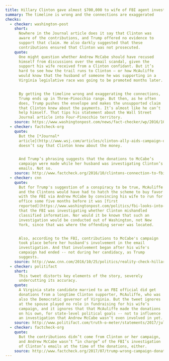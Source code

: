 ```yaml
---
title: Hillary Clinton gave almost $700,000 to wife of FBI agent investigating her
summary: The timeline is wrong and the connections are exaggerated
checks:
  - checker: washington-post
    short:
      Nowhere in the Journal article does it say that Clinton was
      aware of the contributions, and Trump offered no evidence to
      support that claim. He also darkly suggested that these
      contributions ensured that Clinton was not prosecuted.
    quote:
      One might question whether Andrew McCabe should have recused
      himself from discussions over the email scandal, given the
      support his wife received from a Clinton confidant. But it’s
      hard to see how the trail runs to Clinton — or how McAuliffe
      would know that the husband of someone he was supporting in a
      Virginia legislative race was going to be promoted months later.


      By getting the timeline wrong and exaggerating the connections,
      Trump ends up in Three-Pinocchio range. But then, as he often
      does, Trump pushes the envelope and makes the unsupported claim
      that Clinton knew about the payments. It’s almost like he can’t
      help himself. That tips his statement about the Wall Street
      Journal article into Four-Pinocchio territory.
    source: https://www.washingtonpost.com/news/fact-checker/wp/2016/10/25/trumps-mixed-up-version-of-the-latest-hillary-clinton-controversy/
  - checker: factcheck-org
    quote:
      But the [*Journal*
      article](http://www.wsj.com/articles/clinton-ally-aids-campaign-of-fbi-officials-wife-1477266114)
      doesn’t say that Clinton knew about the money.


      And Trump’s phrasing suggests that the donations to McCabe’s
      campaign were made while her husband was investigating Clinton’s
      emails. Not so.
    source: http://www.factcheck.org/2016/10/clintons-connection-to-fbi-official/
  - checker: cnn
    quote:
      But for Trump's suggestion of a conspiracy to be true, McAuliffe
      and the Clintons would have had to hatch the scheme to buy favor
      with the FBI via Andrew McCabe by convincing his wife to run for
      office some five months before it was [first
      reported](https://www.washingtonpost.com/politics/fbi-looks-into-security-of-clintons-private-e-mail-setup/2015/08/04/2bdd85ec-3aae-11e5-8e98-115a3cf7d7ae_story.html?postshare=2371438737933018)
      that the FBI was investigating whether Clinton mishandled
      classified information. Nor would it be known that such an
      investigation would be conducted out of Washington, not New
      York, since that was where the offending server was located.


      Also, according to the FBI, contributions to McCabe's campaign
      took place before her husband's involvement in the email
      investigation. And that involvement began after his wife's
      campaign had ended -- not during her candidacy, as Trump
      suggests.
    source: http://www.cnn.com/2016/10/25/politics/reality-check-hillary-clinton-fbi-investigation/index.html
  - checker: politifact
    short:
      This tweet distorts key elements of the story, severely
      undercutting its accuracy.
    quote:
      A Virginia state candidate married to an FBI official did get
      donations from a longtime Clinton supporter, McAuliffe, who was
      also the Democratic governor of Virginia. But the tweet ignores
      at the spouse played no role in fundraising for his wife’s
      campaign, and it ignores that that McAuliffe made the donations
      on his own, for state-level political goals -- not to influence
      an investigation that Andrew McCabe wasn’t even involved in yet.
    source: http://www.politifact.com/truth-o-meter/statements/2017/jul/25/donald-trump/tweet-donald-trump-revives-charge-improper-ties-be/
  - checker: factcheck-org
    quote:
      But the contributions didn’t come from Clinton or her campaign,
      and Andrew McCabe wasn’t “in charge” of the FBI’s investigation
      of Clinton’s emails at the time of the donations, either.
    source: http://www.factcheck.org/2017/07/trump-wrong-campaign-donations/
---
```

